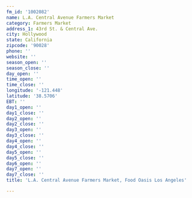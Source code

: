 ```yaml
---
fm_id: '1002082'
name: L.A. Central Avenue Farmers Market
category: Farmers Market
address_1: 43rd St. & Central Ave.
city: Hollywood
state: California
zipcode: '90028'
phone: ''
website: ''
season_open: ''
season_close: ''
day_open: ''
time_open: ''
time_close: ''
longitude: '-121.448'
latitude: '38.5706'
EBT: ''
day1_open: ''
day1_close: ''
day2_open: ''
day2_close: ''
day3_open: ''
day3_close: ''
day4_open: ''
day4_close: ''
day5_open: ''
day5_close: ''
day6_open: ''
day7_open: ''
day7_close: ''
title: 'L.A. Central Avenue Farmers Market, Food Oasis Los Angeles'

---
```

